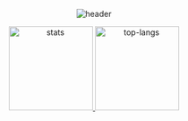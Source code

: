 
<!-- ========================= -->
<!--  Hi there — README start  -->
<!-- ========================= -->

<p align="center">
  <img src="https://capsule-render.vercel.app/api?type=waving&height=160&color=0:ADD8E6,100:87CEFA&text=Taichi%20Ishikawa&fontAlignY=35&fontSize=45&fontColor=ffffff&desc=Welcome%20to%20my%20GitHub%20profile!"alt="header"/>
</p>

<!-- GitHub Readme Stats-->
<p align="center">
  <a href="https://github.com/anuraghazra/github-readme-stats">
    <img
      src="https://github-readme-stats.vercel.app/api?username=Taichi-iskw&show_icons=true&hide_title=true&hide_rank=false&hide_border=true&theme=tokyonight"
      alt="stats" height="150"
    />
  </a>
  <a href="https://github.com/anuraghazra/github-readme-stats">
    <img
      src="https://github-readme-stats.vercel.app/api/top-langs/?username=Taichi-iskw&layout=compact&hide=html,css,jupyter%20notebook&hide_border=true&theme=tokyonight"
      alt="top-langs" height="150"
    />
  </a>
</p>



<!-- ========================= -->
<!--  README end               -->
<!-- ========================= -->
